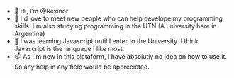 - 👋 Hi, I’m @Rexinor
- 👀 I´d love to meet new people who can help develope my programming skills. I´m also studying programming in the UTN (A university here in Argentina)
- 🌱 I was learning Javascript until I enter to the University. I think Javascript is the language I like most.
- 📫 As I´m new in this plataform, I have absolutly no idea on how to use it. So any help in any field would be apprecieted.

<!---
Rexinor/Rexinor is a ✨ special ✨ repository because its `README.md` (this file) appears on your GitHub profile.
You can click the Preview link to take a look at your changes.
--->
